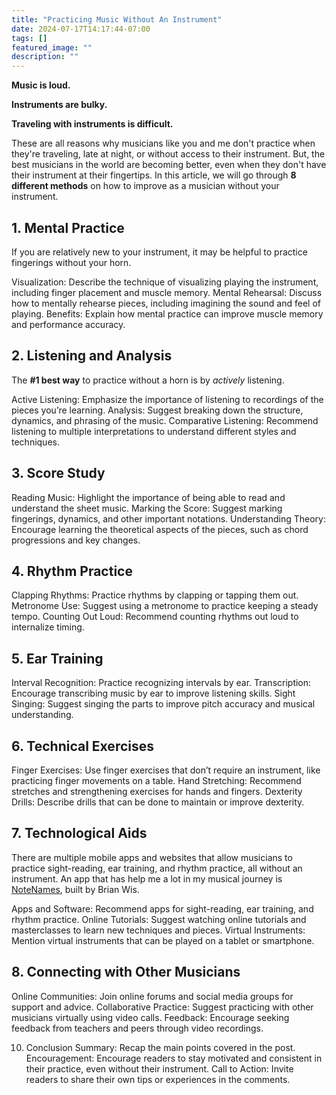 ```yaml
---
title: "Practicing Music Without An Instrument"
date: 2024-07-17T14:17:44-07:00
tags: []
featured_image: ""
description: ""
---
```


**Music is loud.**

**Instruments are bulky.**

**Traveling with instruments is difficult.**

These are all reasons why musicians like you and me don't practice when they're traveling, late at night, or without access to their instrument. But, the best musicians in the world are becoming better, even when they don't have their instrument at their fingertips. In this article, we will go through **8 different methods** on how to improve as a musician without your instrument.

## 1. Mental Practice

If you are relatively new to your instrument, it may be helpful to practice fingerings without your horn. 

Visualization: Describe the technique of visualizing playing the instrument, including finger placement and muscle memory.
Mental Rehearsal: Discuss how to mentally rehearse pieces, including imagining the sound and feel of playing.
Benefits: Explain how mental practice can improve muscle memory and performance accuracy.

## 2. Listening and Analysis

The **#1 best way** to practice without a horn is by *actively* listening.

Active Listening: Emphasize the importance of listening to recordings of the pieces you’re learning.
Analysis: Suggest breaking down the structure, dynamics, and phrasing of the music.
Comparative Listening: Recommend listening to multiple interpretations to understand different styles and techniques.

## 3. Score Study
Reading Music: Highlight the importance of being able to read and understand the sheet music.
Marking the Score: Suggest marking fingerings, dynamics, and other important notations.
Understanding Theory: Encourage learning the theoretical aspects of the pieces, such as chord progressions and key changes.

## 4. Rhythm Practice
Clapping Rhythms: Practice rhythms by clapping or tapping them out.
Metronome Use: Suggest using a metronome to practice keeping a steady tempo.
Counting Out Loud: Recommend counting rhythms out loud to internalize timing.

## 5. Ear Training
Interval Recognition: Practice recognizing intervals by ear.
Transcription: Encourage transcribing music by ear to improve listening skills.
Sight Singing: Suggest singing the parts to improve pitch accuracy and musical understanding.

## 6. Technical Exercises
Finger Exercises: Use finger exercises that don’t require an instrument, like practicing finger movements on a table.
Hand Stretching: Recommend stretches and strengthening exercises for hands and fingers.
Dexterity Drills: Describe drills that can be done to maintain or improve dexterity.

## 7. Technological Aids

There are multiple mobile apps and websites that allow musicians to practice sight-reading, ear training, and rhythm practice, all without an instrument. An app that has help me a lot in my musical journey is [NoteNames](https://brianwis.com/notenames/#), built by Brian Wis.

Apps and Software: Recommend apps for sight-reading, ear training, and rhythm practice.
Online Tutorials: Suggest watching online tutorials and masterclasses to learn new techniques and pieces.
Virtual Instruments: Mention virtual instruments that can be played on a tablet or smartphone.

## 8. Connecting with Other Musicians
Online Communities: Join online forums and social media groups for support and advice.
Collaborative Practice: Suggest practicing with other musicians virtually using video calls.
Feedback: Encourage seeking feedback from teachers and peers through video recordings.

10. Conclusion
Summary: Recap the main points covered in the post.
Encouragement: Encourage readers to stay motivated and consistent in their practice, even without their instrument.
Call to Action: Invite readers to share their own tips or experiences in the comments.